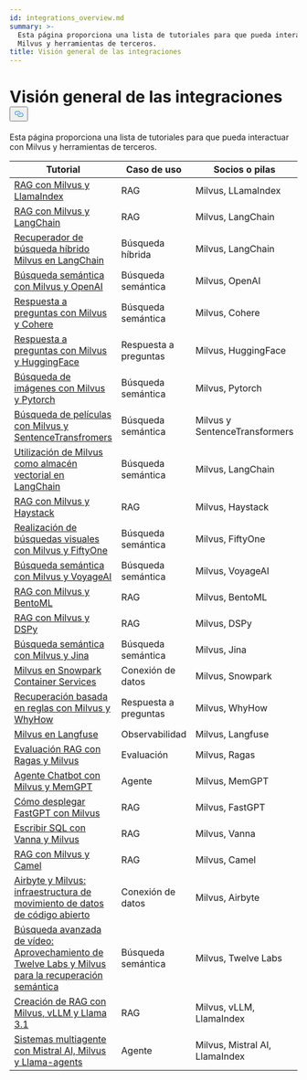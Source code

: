 ```yaml
---
id: integrations_overview.md
summary: >-
  Esta página proporciona una lista de tutoriales para que pueda interactuar con
  Milvus y herramientas de terceros.
title: Visión general de las integraciones
---
```

<h1 id="Integrations-Overview" class="common-anchor-header">Visión general de las integraciones<button data-href="#Integrations-Overview" class="anchor-icon" translate="no">
      <svg translate="no"
        aria-hidden="true"
        focusable="false"
        height="20"
        version="1.1"
        viewBox="0 0 16 16"
        width="16"
      >
        <path
          fill="#0092E4"
          fill-rule="evenodd"
          d="M4 9h1v1H4c-1.5 0-3-1.69-3-3.5S2.55 3 4 3h4c1.45 0 3 1.69 3 3.5 0 1.41-.91 2.72-2 3.25V8.59c.58-.45 1-1.27 1-2.09C10 5.22 8.98 4 8 4H4c-.98 0-2 1.22-2 2.5S3 9 4 9zm9-3h-1v1h1c1 0 2 1.22 2 2.5S13.98 12 13 12H9c-.98 0-2-1.22-2-2.5 0-.83.42-1.64 1-2.09V6.25c-1.09.53-2 1.84-2 3.25C6 11.31 7.55 13 9 13h4c1.45 0 3-1.69 3-3.5S14.5 6 13 6z"
        ></path>
      </svg>
    </button></h1><p>Esta página proporciona una lista de tutoriales para que pueda interactuar con Milvus y herramientas de terceros.</p>
<table>
<thead>
<tr><th>Tutorial</th><th>Caso de uso</th><th>Socios o pilas</th></tr>
</thead>
<tbody>
<tr><td><a href="/docs/es/integrate_with_llamaindex.md">RAG con Milvus y LlamaIndex</a></td><td>RAG</td><td>Milvus, LLamaIndex</td></tr>
<tr><td><a href="/docs/es/integrate_with_langchain.md">RAG con Milvus y LangChain</a></td><td>RAG</td><td>Milvus, LangChain</td></tr>
<tr><td><a href="/docs/es/milvus_hybrid_search_retriever.md">Recuperador de búsqueda híbrido Milvus en LangChain</a></td><td>Búsqueda híbrida</td><td>Milvus, LangChain</td></tr>
<tr><td><a href="/docs/es/integrate_with_openai.md">Búsqueda semántica con Milvus y OpenAI</a></td><td>Búsqueda semántica</td><td>Milvus, OpenAI</td></tr>
<tr><td><a href="/docs/es/integrate_with_cohere.md">Respuesta a preguntas con Milvus y Cohere</a></td><td>Búsqueda semántica</td><td>Milvus, Cohere</td></tr>
<tr><td><a href="/docs/es/integrate_with_hugging-face.md">Respuesta a preguntas con Milvus y HuggingFace</a></td><td>Respuesta a preguntas</td><td>Milvus, HuggingFace</td></tr>
<tr><td><a href="/docs/es/integrate_with_pytorch.md">Búsqueda de imágenes con Milvus y Pytorch</a></td><td>Búsqueda semántica</td><td>Milvus, Pytorch</td></tr>
<tr><td><a href="/docs/es/integrate_with_sentencetransformers.md">Búsqueda de películas con Milvus y SentenceTransfromers</a></td><td>Búsqueda semántica</td><td>Milvus y SentenceTransformers</td></tr>
<tr><td><a href="/docs/es/basic_usage_langchain.md">Utilización de Milvus como almacén vectorial en LangChain</a></td><td>Búsqueda semántica</td><td>Milvus, LangChain</td></tr>
<tr><td><a href="/docs/es/integrate_with_haystack.md">RAG con Milvus y Haystack</a></td><td>RAG</td><td>Milvus, Haystack</td></tr>
<tr><td><a href="/docs/es/integrate_with_voxel51">Realización de búsquedas visuales con Milvus y FiftyOne</a></td><td>Búsqueda semántica</td><td>Milvus, FiftyOne</td></tr>
<tr><td><a href="/docs/es/integrate_with_voyageai.md">Búsqueda semántica con Milvus y VoyageAI</a></td><td>Búsqueda semántica</td><td>Milvus, VoyageAI</td></tr>
<tr><td><a href="/docs/es/integrate_with_bentoml.md">RAG con Milvus y BentoML</a></td><td>RAG</td><td>Milvus, BentoML</td></tr>
<tr><td><a href="/docs/es/integrate_with_dspy.md">RAG con Milvus y DSPy</a></td><td>RAG</td><td>Milvus, DSPy</td></tr>
<tr><td><a href="/docs/es/integrate_with_jina.md">Búsqueda semántica con Milvus y Jina</a></td><td>Búsqueda semántica</td><td>Milvus, Jina</td></tr>
<tr><td><a href="/docs/es/integrate_with_snowpark.md">Milvus en Snowpark Container Services</a></td><td>Conexión de datos</td><td>Milvus, Snowpark</td></tr>
<tr><td><a href="/docs/es/integrate_with_whyhow.md">Recuperación basada en reglas con Milvus y WhyHow</a></td><td>Respuesta a preguntas</td><td>Milvus, WhyHow</td></tr>
<tr><td><a href="/docs/es/integrate_with_langfuse.md">Milvus en Langfuse</a></td><td>Observabilidad</td><td>Milvus, Langfuse</td></tr>
<tr><td><a href="/docs/es/integrate_with_ragas.md">Evaluación RAG con Ragas y Milvus</a></td><td>Evaluación</td><td>Milvus, Ragas</td></tr>
<tr><td><a href="/docs/es/integrate_with_memgpt.md">Agente Chatbot con Milvus y MemGPT</a></td><td>Agente</td><td>Milvus, MemGPT</td></tr>
<tr><td><a href="/docs/es/integrate_with_fastgpt.md">Cómo desplegar FastGPT con Milvus</a></td><td>RAG</td><td>Milvus, FastGPT</td></tr>
<tr><td><a href="/docs/es/integrate_with_vanna.md">Escribir SQL con Vanna y Milvus</a></td><td>RAG</td><td>Milvus, Vanna</td></tr>
<tr><td><a href="/docs/es/integrate_with_camel.md">RAG con Milvus y Camel</a></td><td>RAG</td><td>Milvus, Camel</td></tr>
<tr><td><a href="/docs/es/integrate_with_airbyte.md">Airbyte y Milvus: infraestructura de movimiento de datos de código abierto</a></td><td>Conexión de datos</td><td>Milvus, Airbyte</td></tr>
<tr><td><a href="/docs/es/video_search_with_twelvelabs_and_milvus.md">Búsqueda avanzada de vídeo: Aprovechamiento de Twelve Labs y Milvus para la recuperación semántica</a></td><td>Búsqueda semántica</td><td>Milvus, Twelve Labs</td></tr>
<tr><td><a href="/docs/es/milvus_rag_with_vllm.md">Creación de RAG con Milvus, vLLM y Llama 3.1</a></td><td>RAG</td><td>Milvus, vLLM, LlamaIndex</td></tr>
<tr><td><a href="/docs/es/llama_agents_metadata.md">Sistemas multiagente con Mistral AI, Milvus y Llama-agents</a></td><td>Agente</td><td>Milvus, Mistral AI, LlamaIndex</td></tr>
</tbody>
</table>

